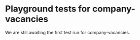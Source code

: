 # Playground tests for company-vacancies
We are still awaiting the first test run for company-vacancies.
